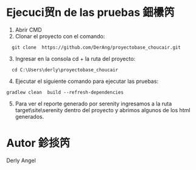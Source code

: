 # Ejecuci贸n de las pruebas 鈿欙笍

1. Abrir CMD
2. Clonar el proyecto con el comando:  
```
  git clone  https://github.com/DerAng/proyectobase_choucair.git
```

3. Ingresar en la consola cd + la ruta del proyecto:  
```
  cd C:\Users\derly\proyectobase_choucair
```


4. Ejecutar el siguiente comando para ejecutar las pruebas:  
```
gradlew clean  build --refresh-dependencies
```

5. Para ver el reporte generado por serenity ingresamos a la ruta target\site\serenity dentro del proyecto y abrimos algunos de los html generados.



# Autor 鉁掞笍

Derly Angel
